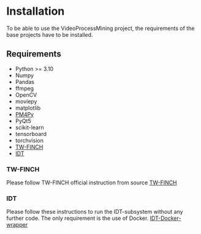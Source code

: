 # Installation

To be able to use the VideoProcessMining project, the requirements of the base projects have to be installed.

## Requirements
- Python >= 3.10
- Numpy
- Pandas
- ffmpeg 
- OpenCV
- moviepy
- matplotlib
- [PM4Py](https://github.com/pm4py/pm4py-core)
- PyQt5
- scikit-learn
- tensorboard
- torchvision
- [TW-FINCH](https://github.com/ssarfraz/FINCH-Clustering/tree/master/TW-FINCH)
- [IDT](https://github.com/chuckcho/iDT)

### TW-FINCH
Please follow TW-FINCH official instruction from source [TW-FINCH](https://github.com/ssarfraz/FINCH-Clustering/blob/master/TW-FINCH/README.md)

### IDT
Please follow these instructions to run the IDT-subsystem without any further code. The only requirement is the use of Docker. [IDT-Docker-wrapper](https://github.com/AraMambreyan/Improved-Dense-Trajectories)

